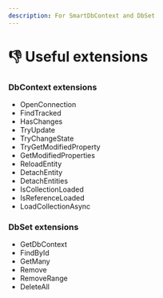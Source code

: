 ```yaml
---
description: For SmartDbContext and DbSet
---
```


# 👎 Useful extensions

### DbContext extensions

* OpenConnection
* FindTracked
* HasChanges
* TryUpdate
* TryChangeState
* TryGetModifiedProperty
* GetModifiedProperties
* ReloadEntity
* DetachEntity
* DetachEntities
* IsCollectionLoaded
* IsReferenceLoaded
* LoadCollectionAsync

### DbSet extensions

* GetDbContext
* FindById
* GetMany
* Remove
* RemoveRange
* DeleteAll
